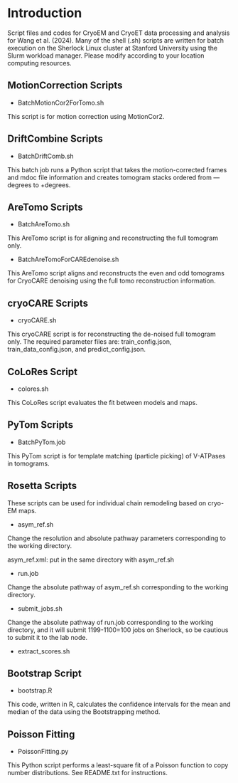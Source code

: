 # Introduction

Script files and codes for CryoEM and CryoET data processing and analysis for Wang et al. (2024). Many of the shell (.sh) scripts are written for batch execution on the Sherlock Linux cluster at Stanford University using the Slurm workload manager. Please modify according to your location computing resources. 

## MotionCorrection Scripts

* BatchMotionCor2ForTomo.sh

This script is for motion correction using MotionCor2.

## DriftCombine Scripts

* BatchDriftComb.sh

This batch job runs a Python script that takes the motion-corrected frames and mdoc file information and creates tomogram stacks ordered from —degrees to +degrees.  

## AreTomo Scripts

* BatchAreTomo.sh

This AreTomo script is for aligning and reconstructing the full tomogram only.

* BatchAreTomoForCAREdenoise.sh

This AreTomo script aligns and reconstructs the even and odd tomograms for CryoCARE denoising using the full tomo reconstruction information.

## cryoCARE Scripts

* cryoCARE.sh

This cryoCARE script is for reconstructing the de-noised full tomogram only. The required parameter files are: train_config.json, train_data_config.json, and predict_config.json.

## CoLoRes Script

* colores.sh

This CoLoRes script evaluates the fit between models and maps.

## PyTom Scripts

* BatchPyTom.job

This PyTom script is for template matching (particle picking) of V-ATPases in tomograms.

## Rosetta Scripts

These scripts can be used for individual chain remodeling based on cryo-EM maps.

* asym_ref.sh

Change the resolution and absolute pathway parameters corresponding to the working directory.

asym_ref.xml: put in the same directory with asym_ref.sh

* run.job

Change the absolute pathway of asym_ref.sh corresponding to the working directory.

* submit_jobs.sh

Change the absolute pathway of run.job corresponding to the working directory, and it will submit 1199-1100=100 jobs on Sherlock, so be cautious to submit it to the lab node.

* extract_scores.sh

## Bootstrap Script

* bootstrap.R

This code, written in R, calculates the confidence intervals for the mean and median of the data using the Bootstrapping method.

## Poisson Fitting

* PoissonFitting.py

This Python script performs a least-square fit of a Poisson function to copy number distributions. See README.txt for instructions.



